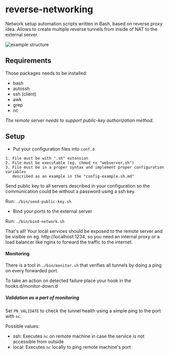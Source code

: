 # reverse-networking
Network setup automation scripts written in Bash, based on reverse proxy idea.
Allows to create multiple reverse tunnels from inside of NAT to the external server.

![example structure](./docs/Reverse%20networking%20infrastructure.png "Reverse networking structure")

## Requirements

Those packages needs to be installed:
- bash
- autossh
- ssh (client)
- awk
- grep
- nc

*The remote server needs to support public-key authorization method.*

## Setup

- Put your configuration files into `conf.d`

```
1. File must be with ".sh" extension
2. File must be executable (eg. chmod +x "webserver.sh")
3. File must be in a proper syntax and implement proper configuration variables
   described as an example in the "config-example.sh.md"
```
   
Send public key to all servers described in your configuration
so the communication could be without a password using a ssh key.

Run: `./bin/send-public-key.sh`

- Bind your ports to the external server

Run: `./bin/bind-network.sh`

That's all!
Your local services should be exposed to the remote server and be
visible on eg. http://localhost:1234, so you need an internal proxy or
a load balancer like nginx to forward the traffic to the internet.

#### Monitoring

There is a tool in `./bin/monitor.sh` that verifies all tunnels by doing a ping
on every forwarded port.

To take an action on detected failure place your hook in the hooks.d/monitor-down.d

##### Validation as a part of monitoring

Set `PN_VALIDATE` to check the tunnel health using a simple ping to the port with `nc`.

Possible values:
- ssh: Executes `nc` on remote machine in case the service is not accessible from outside
- local: Executes `nc` locally to ping remote machine's port
